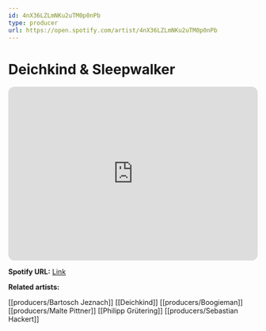 ```yaml
---
id: 4nX36LZLmNKu2uTM0p0nPb
type: producer
url: https://open.spotify.com/artist/4nX36LZLmNKu2uTM0p0nPb
---
```

# Deichkind & Sleepwalker

<iframe style="border-radius:12px" src="https://open.spotify.com/embed/artist/4nX36LZLmNKu2uTM0p0nPb" width="100%" height="352" frameBorder="0" allowfullscreen="" allow="autoplay; clipboard-write; encrypted-media; fullscreen; picture-in-picture" loading="lazy"></iframe>

**Spotify URL:** [Link](https://open.spotify.com/artist/4nX36LZLmNKu2uTM0p0nPb)

**Related artists:**

[[producers/Bartosch Jeznach]]
[[Deichkind]]
[[producers/Boogieman]]
[[producers/Malte Pittner]]
[[Philipp Grütering]]
[[producers/Sebastian Hackert]]
